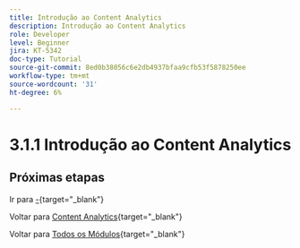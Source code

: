 ```yaml
---
title: Introdução ao Content Analytics
description: Introdução ao Content Analytics
role: Developer
level: Beginner
jira: KT-5342
doc-type: Tutorial
source-git-commit: 8ed0b38056c6e2db4937bfaa9cfb53f5878250ee
workflow-type: tm+mt
source-wordcount: '31'
ht-degree: 6%

---
```


# 3.1.1 Introdução ao Content Analytics

## Próximas etapas

Ir para [-](./ex1.md){target="_blank"}

Voltar para [Content Analytics](./contentanalytics.md){target="_blank"}

Voltar para [Todos os Módulos](./../../../../overview.md){target="_blank"}
